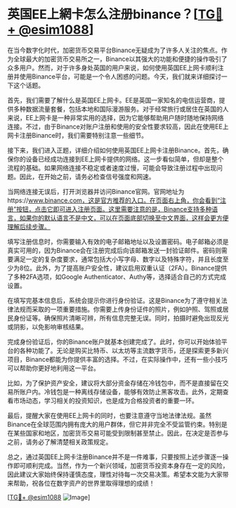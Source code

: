 # 英国EE上網卡怎么注册binance？[[TG💪+ @esim1088](https://t.me/s/esim1088)]

在当今数字化时代，加密货币交易平台Binance无疑成为了许多人关注的焦点。作为全球最大的加密货币交易所之一，Binance以其强大的功能和便捷的操作吸引了众多用户。然而，对于许多身处英国的用户来说，如何使用英国EE上网卡顺利注册并使用Binance平台，可能是一个令人困惑的问题。今天，我们就来详细探讨一下这个话题。

首先，我们需要了解什么是英国EE上网卡。EE是英国一家知名的电信运营商，提供多种数据流量套餐，包括本地和国际漫游服务。对于经常旅行或居住在英国的人来说，EE上网卡是一种非常实用的选择，因为它能够帮助用户随时随地保持网络连接。不过，由于Binance对账户注册和使用的安全性要求较高，因此在使用EE上网卡注册Binance时，我们需要特别注意一些细节。

接下来，我们进入正题，详细介绍如何使用英国EE上网卡注册Binance。首先，确保你的设备已经成功连接到EE上网卡提供的网络。这一步看似简单，但却是整个流程的基础。如果网络连接不稳定或者速度过慢，可能会导致注册过程中出现问题。因此，在开始之前，请务必检查信号强度和网速。

当网络连接无误后，打开浏览器并访问Binance官网。官网地址为https://www.binance.com，这是官方推荐的入口。在页面右上角，你会看到“注册”按钮，点击它即可进入注册页面。这里需要注意的是，Binance支持多种语言，如果你的默认语言不是中文，可以在页面底部切换至中文界面，这样会更方便理解后续步骤。

填写注册信息时，你需要输入有效的电子邮箱地址以及设置密码。电子邮箱必须是真实可用的，因为Binance会在注册完成后向该邮箱发送一封验证邮件。密码则需要满足一定的复杂度要求，通常包括大小写字母、数字以及特殊字符，并且长度至少为8位。此外，为了提高账户安全性，建议启用双重认证（2FA）。Binance提供了多种2FA选项，如Google Authenticator、Authy等，选择适合自己的方式完成设置。

在填写完基本信息后，系统会提示你进行身份验证。这是Binance为了遵守相关法律法规而采取的一项重要措施。你需要上传身份证件的照片，例如护照、驾照或居民身份证等。确保照片清晰可辨，所有信息完整无误。同时，拍摄时避免出现反光或阴影，以免影响审核结果。

完成身份验证后，你的Binance账户就基本创建完成了。此时，你可以开始体验平台的各种功能了。无论是购买比特币、以太坊等主流数字货币，还是探索更多新兴项目，Binance都能为你提供丰富的选择。不过，在实际操作中，还有一些小技巧可以帮助你更好地利用这一平台。

比如，为了保护资产安全，建议将大部分资金存储在冷钱包中，而不是直接留在交易所账户内。冷钱包是一种离线存储设备，能够有效防止黑客攻击。此外，定期查看市场动态，学习相关的投资知识，也是成为合格投资者的重要一环。

最后，提醒大家在使用EE上网卡的同时，也要注意遵守当地法律法规。虽然Binance在全球范围内拥有庞大的用户群体，但它并非完全不受监管约束。特别是在某些国家和地区，加密货币交易可能受到限制甚至禁止。因此，在决定是否参与之前，请务必了解清楚相关政策规定。

总之，通过英国EE上网卡注册Binance并不是一件难事，只要按照上述步骤逐一操作即可顺利完成。当然，作为一个新兴领域，加密货币投资本身存在一定的风险，因此建议大家始终保持谨慎态度，理性对待每一次交易决策。希望本文能为大家带来帮助，祝各位在数字资产的世界里取得理想的成绩！

[[TG💪+ @esim1088](https://t.me/s/esim1088) ![Image](https://i.postimg.cc/4NQfJmqS/Snipaste-2025-05-13-00-14-12.png)]
